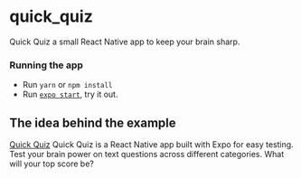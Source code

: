 # quick_quiz
Quick Quiz a small React Native app to keep your brain sharp.

### Running the app

- Run `yarn` or `npm install`
- Run [`expo start`](https://docs.expo.io/versions/latest/workflow/expo-cli/), try it out.

## The idea behind the example

[Quick Quiz](https://github.com/jsknight/quick_quiz)
Quick Quiz is a React Native app built with Expo for easy testing. 
Test your brain power on text questions across different categories.
What will your top score be?
